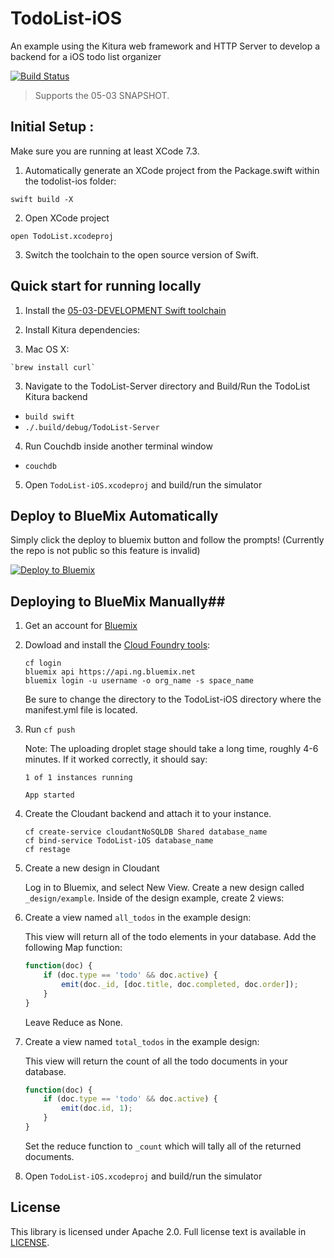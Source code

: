 # TodoList-iOS

An example using the Kitura web framework and HTTP Server to develop a backend for a iOS todo list organizer

[![Build Status](https://travis-ci.org/IBM-Swift/Kitura-TodoList.svg?branch=master)](https://travis-ci.org/IBM-Swift/todolist-ios)

> Supports the 05-03 SNAPSHOT.


## Initial Setup : ##

Make sure you are running at least XCode 7.3.

1. Automatically generate an XCode project from the Package.swift within the todolist-ios folder:

  `swift build -X`

2. Open XCode project

  `open TodoList.xcodeproj`

3. Switch the toolchain to the open source version of Swift.

## Quick start for running locally

1. Install the [05-03-DEVELOPMENT Swift toolchain](https://swift.org/download/)

2. Install Kitura dependencies:

  1. Mac OS X:

    `brew install curl`

3. Navigate to the TodoList-Server directory and Build/Run the TodoList Kitura backend
  - `build swift`
  - `./.build/debug/TodoList-Server`

4. Run Couchdb inside another terminal window
  - `couchdb`

5. Open `TodoList-iOS.xcodeproj` and build/run the simulator

## Deploy to BlueMix Automatically ##
Simply click the deploy to bluemix button and follow the prompts! (Currently the repo is not public so this feature is invalid)

[![Deploy to Bluemix](https://bluemix.net/deploy/button.png)](https://bluemix.net/deploy?repository=https://github.com/IBM-Swift/todolist-ios.git)

## Deploying to BlueMix Manually##

1. Get an account for [Bluemix](https://new-console.ng.bluemix.net/?direct=classic)

2. Dowload and install the [Cloud Foundry tools](https://new-console.ng.bluemix.net/docs/starters/install_cli.html):

    ```
    cf login
    bluemix api https://api.ng.bluemix.net
    bluemix login -u username -o org_name -s space_name
    ```

    Be sure to change the directory to the TodoList-iOS directory where the manifest.yml file is located.

3. Run `cf push`

    Note: The uploading droplet stage should take a long time, roughly 4-6 minutes. If it worked correctly, it should say:

    ```
    1 of 1 instances running

    App started
    ```

4. Create the Cloudant backend and attach it to your instance.

    ```
    cf create-service cloudantNoSQLDB Shared database_name
    cf bind-service TodoList-iOS database_name
    cf restage
    ```

5. Create a new design in Cloudant

    Log in to Bluemix, and select New View. Create a new design called `_design/example`. Inside of the design example, create 2 views:

6. Create a view named `all_todos` in the example design:

    This view will return all of the todo elements in your database. Add the following Map function:

    ```javascript
    function(doc) {
        if (doc.type == 'todo' && doc.active) {
            emit(doc._id, [doc.title, doc.completed, doc.order]);
        }
    }
    ```

    Leave Reduce as None.

7. Create a view named `total_todos` in the example design:

    This view will return the count of all the todo documents in your database.

    ```javascript
    function(doc) {
        if (doc.type == 'todo' && doc.active) {
            emit(doc.id, 1);
        }
    }
    ```

    Set the reduce function to `_count` which will tally all of the returned documents.

8. Open `TodoList-iOS.xcodeproj` and build/run the simulator

## License

This library is licensed under Apache 2.0. Full license text is available in [LICENSE](LICENSE).
